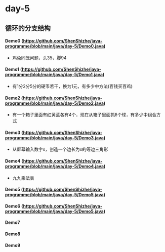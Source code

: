 # day-5
## 循环的分支结构
#### Demo0 (https://github.com/ShenShizhe/java-programme/blob/main/java/day-5/Demo0.java)
- 鸡兔同笼问题，头35，脚94
#### Demo1 (https://github.com/ShenShizhe/java-programme/blob/main/java/day-5/Demo1.java)
- 有1分2分5分的硬币若干，换为1元，有多少中方法(百钱买百鸡)
#### Demo2 (https://github.com/ShenShizhe/java-programme/blob/main/java/day-5/Demo2.java)
- 有一个箱子里面有红黄蓝各有4个，现在从箱子里面抓8个球，有多少中组合方式
#### Demo3 (https://github.com/ShenShizhe/java-programme/blob/main/java/day-5/Demo3.java)
- 从屏幕输入数字x，创造一个边长为x的等边三角形
#### Demo4 (https://github.com/ShenShizhe/java-programme/blob/main/java/day-5/Demo4.java)
- 九九乘法表
#### Demo5 (https://github.com/ShenShizhe/java-programme/blob/main/java/day-5/Demo5.java)
#### Demo6 (https://github.com/ShenShizhe/java-programme/blob/main/java/day-5/Demo5.java)
#### Demo7
#### Demo8
#### Demo9
